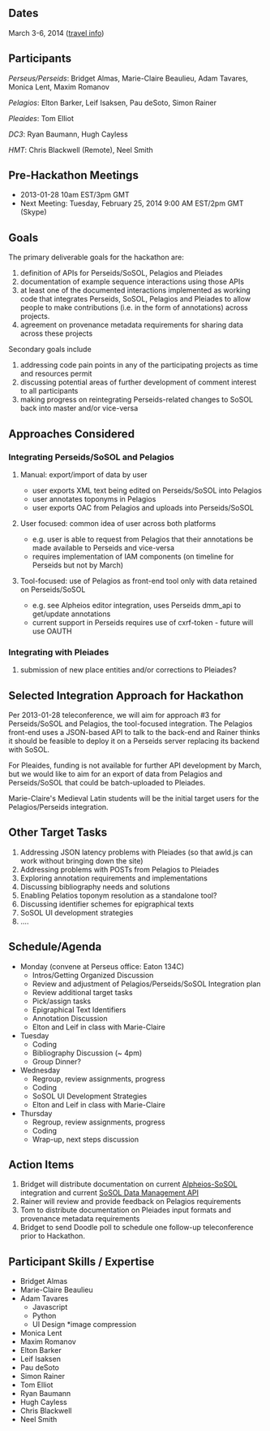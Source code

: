 ## Dates

March 3-6, 2014 ([travel info](http://sites.tufts.edu/perseids/march-hackathon-named-entity-annotation/))

## Participants

_Perseus/Perseids_: Bridget Almas, Marie-Claire Beaulieu, Adam Tavares, Monica Lent, Maxim Romanov

_Pelagios_: Elton Barker, Leif Isaksen, Pau deSoto, Simon Rainer

_Pleaides_: Tom Elliot

_DC3_: Ryan Baumann, Hugh Cayless

_HMT_: Chris Blackwell (Remote), Neel Smith

## Pre-Hackathon Meetings

* 2013-01-28 10am EST/3pm GMT 
* Next Meeting: Tuesday, February 25, 2014 9:00 AM EST/2pm GMT (Skype)

## Goals

The primary deliverable goals for the hackathon are:

1. definition of APIs for Perseids/SoSOL, Pelagios and Pleiades
2. documentation of example sequence interactions using those APIs
3. at least one of the documented interactions implemented as working code that  integrates Perseids, SoSOL, Pelagios and Pleiades to allow people to make contributions (i.e. in the form of annotations) across projects. 
4. agreement on provenance metadata requirements for sharing data across these projects

Secondary goals include 
1. addressing code pain points in any of the participating projects as time and resources permit
2. discussing potential areas of further development of comment interest to all participants
3. making progress on reintegrating Perseids-related changes to SoSOL back into master and/or vice-versa

## Approaches Considered

### Integrating Perseids/SoSOL and Pelagios

1. Manual: export/import of data by user
    * user exports XML text being edited on Perseids/SoSOL into Pelagios
    * user annotates toponyms in Pelagios
    * user exports OAC from Pelagios and uploads into Perseids/SoSOL

2. User focused: common idea of user across both platforms 
    * e.g. user is able to request from Pelagios that their annotations be made available to Perseids and vice-versa
    * requires implementation of IAM components (on timeline for Perseids but not by March)

3. Tool-focused: use of Pelagios as front-end tool only with data retained on Perseids/SoSOL
    * e.g. see Alpheios editor integration, uses Perseids dmm_api to get/update annotations
    * current support in Perseids requires use of cxrf-token - future will use OAUTH

### Integrating with Pleiades

1. submission of new place entities and/or corrections to Pleiades?

## Selected Integration Approach for Hackathon

Per 2013-01-28 teleconference, we will aim for approach #3 for Perseids/SoSOL and Pelagios, the tool-focused integration. The Pelagios front-end uses a JSON-based API to talk to the back-end and Rainer thinks it should be feasible to deploy it on a Perseids server replacing its backend with SoSOL.  

For Pleaides, funding is not available for further API development by March, but we would like to aim for an export of data from Pelagios and Perseids/SoSOL that could be batch-uploaded to Pleiades.

Marie-Claire's Medieval Latin students will be the initial target users for the Pelagios/Perseids integration.

## Other Target Tasks

1. Addressing JSON latency problems with Pleiades (so that awld.js can work without bringing down the site)
2. Addressing problems with POSTs from Pelagios to Pleiades
3. Exploring annotation requirements and implementations
4. Discussing bibliography needs and solutions
5. Enabling Pelatios toponym resolution as a standalone tool?
6. Discussing identifier schemes for epigraphical texts
7. SoSOL UI development strategies
8. ....

## Schedule/Agenda

* Monday (convene at Perseus office: Eaton 134C)
    * Intros/Getting Organized Discussion
    * Review and adjustment of Pelagios/Perseids/SoSOL Integration plan
    * Review additional target tasks
    * Pick/assign tasks
    * Epigraphical Text Identifiers
    * Annotation Discussion
    * Elton and Leif in class with Marie-Claire
* Tuesday
    * Coding
    * Bibliography Discussion (~ 4pm)
    * Group Dinner?
* Wednesday
    * Regroup, review assignments, progress
    * Coding
    * SoSOL UI Development Strategies
    * Elton and Leif in class with Marie-Claire
* Thursday
    * Regroup, review assignments, progress
    * Coding
    * Wrap-up, next steps discussion


## Action Items
1. Bridget will distribute documentation on current [Alpheios-SoSOL](https://github.com/PerseusDL/perseids_docs/wiki/Alpheios-Integration) integration and current [SoSOL Data Management API](https://github.com/PerseusDL/perseids_docs/wiki/Data-Management-Module)
2. Rainer will review and provide feedback on Pelagios requirements
3. Tom to distribute documentation on Pleiades input formats and provenance metadata requirements
4. Bridget to send Doodle poll to schedule one follow-up teleconference prior to Hackathon.

## Participant Skills / Expertise
* Bridget Almas
* Marie-Claire Beaulieu
* Adam Tavares
	* Javascript
	* Python
	* UI Design
	*image compression
* Monica Lent
* Maxim Romanov
* Elton Barker
* Leif Isaksen
* Pau deSoto
* Simon Rainer
* Tom Elliot
* Ryan Baumann
* Hugh Cayless
* Chris Blackwell
* Neel Smith